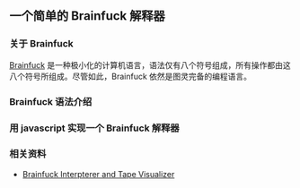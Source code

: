 ## 一个简单的 Brainfuck 解释器 

### 关于 Brainfuck
[Brainfuck](https://en.wikipedia.org/wiki/Brainfuck) 是一种极小化的计算机语言，语法仅有八个符号组成，所有操作都由这八个符号所组成。尽管如此，Brainfuck 依然是图灵完备的编程语言。

### Brainfuck 语法介绍

### 用 javascript 实现一个 Brainfuck 解释器

### 相关资料
- [Brainfuck Interpterer and Tape Visualizer](http://fatiherikli.github.io/brainfuck-visualizer/)